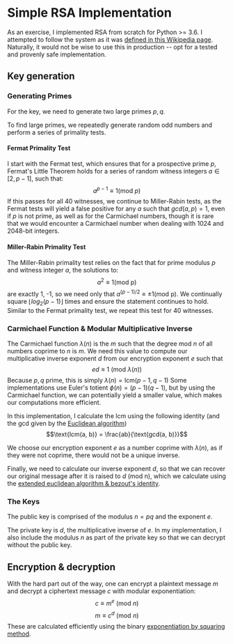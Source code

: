 # Simple RSA Implementation

As an exercise, I implemented RSA from scratch for Python >= 3.6.
I attempted to follow the system as it was [defined in this Wikipedia page](<https://en.wikipedia.org/wiki/RSA_(cryptosystem)#Operation>). Naturally, it would not be wise to use this in production -- opt for a tested and provenly safe implementation.

## Key generation

### Generating Primes

For the key, we need to generate two large primes $p, q$.

To find large primes, we repeatedly generate random odd numbers and perform a series of primality tests.

#### Fermat Primality Test

I start with the Fermat test, which ensures that for a prospective prime $p$, Fermat's Little Theorem holds for a series of random witness integers $a \in [2, p-1]$, such that:
$$a^{p-1} \equiv 1 \text{(mod $p$)}$$
If this passes for all 40 witnesses, we continue to Miller-Rabin tests, as the Fermat tests will yield a false positive for any $a$ such that $gcd(a, p) = 1$, even if $p$ is not prime, as well as for the Carmichael numbers, though it is rare that we would encounter a Carmichael number when dealing with 1024 and 2048-bit integers.

#### Miller-Rabin Primality Test

The Miller-Rabin primality test relies on the fact that for prime modulus $p$ and witness integer $a$, the solutions to: $$a^2 \equiv 1 \text{(mod p)}$$ are exactly 1, -1, so we need only that $a^{(p-1)/2} \equiv \pm 1 \text{(mod p)}$. We continually square $\lfloor log_2(p-1) \rfloor$ times and ensure the statement continues to hold. Similar to the Fermat primality test, we repeat this test for 40 witnesses.

### Carmichael Function & Modular Multiplicative Inverse

The Carmichael function $\lambda(n)$ is the $m$ such that the degree mod $n$ of all numbers coprime to $n$ is $m$. We need this value to compute our multiplicative inverse exponent $d$ from our encryption exponent $e$ such that
$$ed \equiv 1 \text{ (mod $\lambda(n)$)}$$
Because $p, q$ prime, this is simply $\lambda(n) = \text{lcm}(p-1, q-1)$
Some implementations use Euler's totient $\phi(n) = (p-1)(q-1)$, but by using the Carmichael function, we can potentially yield a smaller value, which makes our computations more efficient.

In this implementation, I calculate the lcm using the following identity (and the gcd given by the [Euclidean algorithm](https://en.wikipedia.org/wiki/Euclidean_algorithm#Procedure))
$$\text{lcm(a, b)} = \frac{ab}{\text{gcd(a, b)}}$$

We choose our encryption exponent $e$ as a number coprime with $\lambda(n)$, as if they were not coprime, there would not be a unique inverse.

Finally, we need to calculate our inverse exponent $d$, so that we can recover our original message after it is raised to $d$ (mod n), which we calculate using the [extended euclidean algorithm & bezout's identity](https://en.wikipedia.org/wiki/Modular_multiplicative_inverse).

### The Keys

The public key is comprised of the modulus $n=pq$ and the exponent $e$.

The private key is $d$, the multiplicative inverse of $e$. In my implementation, I also include the modulus $n$ as part of the private key so that we can decrypt without the public key.

## Encryption & decryption

With the hard part out of the way, one can encrypt a plaintext message $m$ and decrypt a ciphertext message $c$ with modular exponentiation:
$$c \equiv m^e \text{ (mod $n$)}$$
$$m \equiv c^d \text{ (mod $n$)}$$
These are calculated efficiently using the binary [exponentiation by squaring method](https://en.wikipedia.org/wiki/Modular_exponentiation#Left-to-right_binary_method).
